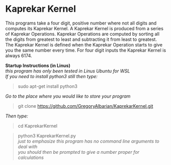 # Kaprekar Kernel

This programs take a four digit, positive number where not all digits and computes its Kaprekar Kernel. A Kaprekar Kernel is produced from a series of Kaprekar Operations. Kaprekar Operations are computed by sorting all the digits from greatest to least and subtracting it from least to greatest. The Kaprekar Kernel is defined when the Kaprekar Operation starts to give you the same number every time. For four digit inputs the Kaprekar Kernel is always 6174.

__Startup Instructions (in Linus)__  
_this program has only been tested in Linus Ubuntu for WSL_  
_If you need to install python3 still then type:_  

> sudo apt-get install python3  

_Go to the place where you would like to store your program_  

> git clone https://github.com/GregoryAlbarian/KaprekarKernel.git  

_Then type:_  

> cd KaprekarKernel  

> python3 KaprekarKernel.py  
_just to emphasize this program has no command line arguments to deal with_  
_you should then be prompted to give a number proper for calculations_
